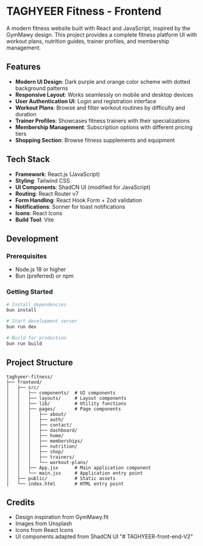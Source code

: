 # TAGHYEER Fitness - Frontend

A modern fitness website built with React and JavaScript, inspired by the GymMawy design. This project provides a complete fitness platform UI with workout plans, nutrition guides, trainer profiles, and membership management.

## Features

- **Modern UI Design**: Dark purple and orange color scheme with dotted background patterns
- **Responsive Layout**: Works seamlessly on mobile and desktop devices
- **User Authentication UI**: Login and registration interface
- **Workout Plans**: Browse and filter workout routines by difficulty and duration
- **Trainer Profiles**: Showcases fitness trainers with their specializations
- **Membership Management**: Subscription options with different pricing tiers
- **Shopping Section**: Browse fitness supplements and equipment

## Tech Stack

- **Framework**: React.js (JavaScript)
- **Styling**: Tailwind CSS
- **UI Components**: ShadCN UI (modified for JavaScript)
- **Routing**: React Router v7
- **Form Handling**: React Hook Form + Zod validation
- **Notifications**: Sonner for toast notifications
- **Icons**: React Icons
- **Build Tool**: Vite

## Development

### Prerequisites

- Node.js 18 or higher
- Bun (preferred) or npm

### Getting Started

```bash
# Install dependencies
bun install

# Start development server
bun run dev

# Build for production
bun run build
```

## Project Structure

```
taghyeer-fitness/
├── frontend/
│   ├── src/
│   │   ├── components/  # UI components
│   │   ├── layouts/     # Layout components
│   │   ├── lib/         # Utility functions
│   │   ├── pages/       # Page components
│   │   │   ├── about/
│   │   │   ├── auth/
│   │   │   ├── contact/
│   │   │   ├── dashboard/
│   │   │   ├── home/
│   │   │   ├── memberships/
│   │   │   ├── nutrition/
│   │   │   ├── shop/
│   │   │   ├── trainers/
│   │   │   └── workout-plans/
│   │   ├── App.jsx      # Main application component
│   │   └── main.jsx     # Application entry point
│   ├── public/          # Static assets
│   └── index.html       # HTML entry point
```

## Credits

- Design inspiration from GymMawy.fit
- Images from Unsplash
- Icons from React Icons
- UI components adapted from ShadCN UI
"# TAGHYEER-front-end-V2" 

